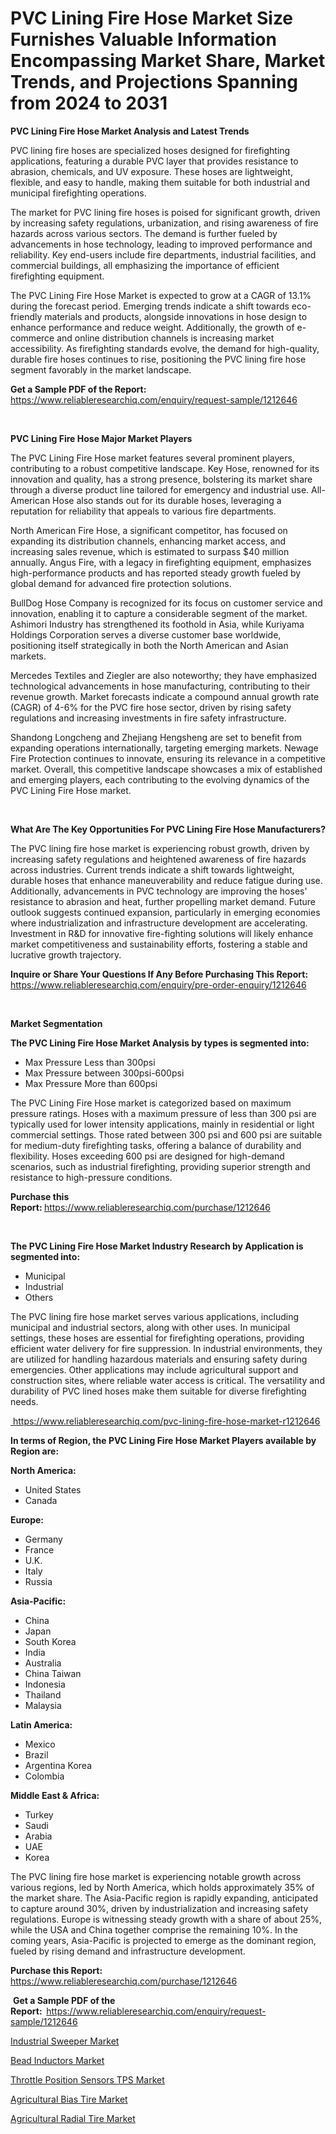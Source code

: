 <p><h1>PVC Lining Fire Hose Market Size Furnishes Valuable Information Encompassing Market Share, Market Trends, and Projections Spanning from 2024 to 2031</h1></p><p><strong>PVC Lining Fire Hose Market Analysis and Latest Trends</strong></p>
<p><p>PVC lining fire hoses are specialized hoses designed for firefighting applications, featuring a durable PVC layer that provides resistance to abrasion, chemicals, and UV exposure. These hoses are lightweight, flexible, and easy to handle, making them suitable for both industrial and municipal firefighting operations. </p><p>The market for PVC lining fire hoses is poised for significant growth, driven by increasing safety regulations, urbanization, and rising awareness of fire hazards across various sectors. The demand is further fueled by advancements in hose technology, leading to improved performance and reliability. Key end-users include fire departments, industrial facilities, and commercial buildings, all emphasizing the importance of efficient firefighting equipment.</p><p>The PVC Lining Fire Hose Market is expected to grow at a CAGR of 13.1% during the forecast period. Emerging trends indicate a shift towards eco-friendly materials and products, alongside innovations in hose design to enhance performance and reduce weight. Additionally, the growth of e-commerce and online distribution channels is increasing market accessibility. As firefighting standards evolve, the demand for high-quality, durable fire hoses continues to rise, positioning the PVC lining fire hose segment favorably in the market landscape.</p></p>
<p><strong>Get a Sample PDF of the Report:&nbsp;</strong> <a href="https://www.reliableresearchiq.com/enquiry/request-sample/1212646?utm_campaign=1087&utm_medium=2&utm_source=Github&utm_content=ia&utm_term=06102024&utm_id=pvc-lining-fire-hose">https://www.reliableresearchiq.com/enquiry/request-sample/1212646</a></p>
<p>&nbsp;</p>
<p><strong>PVC Lining Fire Hose Major Market Players</strong></p>
<p><p>The PVC Lining Fire Hose market features several prominent players, contributing to a robust competitive landscape. Key Hose, renowned for its innovation and quality, has a strong presence, bolstering its market share through a diverse product line tailored for emergency and industrial use. All-American Hose also stands out for its durable hoses, leveraging a reputation for reliability that appeals to various fire departments.</p><p>North American Fire Hose, a significant competitor, has focused on expanding its distribution channels, enhancing market access, and increasing sales revenue, which is estimated to surpass $40 million annually. Angus Fire, with a legacy in firefighting equipment, emphasizes high-performance products and has reported steady growth fueled by global demand for advanced fire protection solutions.</p><p>BullDog Hose Company is recognized for its focus on customer service and innovation, enabling it to capture a considerable segment of the market. Ashimori Industry has strengthened its foothold in Asia, while Kuriyama Holdings Corporation serves a diverse customer base worldwide, positioning itself strategically in both the North American and Asian markets.</p><p>Mercedes Textiles and Ziegler are also noteworthy; they have emphasized technological advancements in hose manufacturing, contributing to their revenue growth. Market forecasts indicate a compound annual growth rate (CAGR) of 4-6% for the PVC fire hose sector, driven by rising safety regulations and increasing investments in fire safety infrastructure.</p><p>Shandong Longcheng and Zhejiang Hengsheng are set to benefit from expanding operations internationally, targeting emerging markets. Newage Fire Protection continues to innovate, ensuring its relevance in a competitive market. Overall, this competitive landscape showcases a mix of established and emerging players, each contributing to the evolving dynamics of the PVC Lining Fire Hose market.</p></p>
<p>&nbsp;</p>
<p><strong>What Are The Key Opportunities For PVC Lining Fire Hose Manufacturers?</strong></p>
<p><p>The PVC lining fire hose market is experiencing robust growth, driven by increasing safety regulations and heightened awareness of fire hazards across industries. Current trends indicate a shift towards lightweight, durable hoses that enhance maneuverability and reduce fatigue during use. Additionally, advancements in PVC technology are improving the hoses' resistance to abrasion and heat, further propelling market demand. Future outlook suggests continued expansion, particularly in emerging economies where industrialization and infrastructure development are accelerating. Investment in R&D for innovative fire-fighting solutions will likely enhance market competitiveness and sustainability efforts, fostering a stable and lucrative growth trajectory.</p></p>
<p><strong>Inquire or Share Your Questions If Any Before Purchasing This Report:</strong> <a href="https://www.reliableresearchiq.com/enquiry/pre-order-enquiry/1212646?utm_campaign=1087&utm_medium=2&utm_source=Github&utm_content=ia&utm_term=06102024&utm_id=pvc-lining-fire-hose">https://www.reliableresearchiq.com/enquiry/pre-order-enquiry/1212646</a></p>
<p>&nbsp;</p>
<p><strong>Market Segmentation</strong></p>
<p><strong>The PVC Lining Fire Hose Market Analysis by types is segmented into:</strong></p>
<p><ul><li>Max Pressure Less than 300psi</li><li>Max Pressure between 300psi-600psi</li><li>Max Pressure More than 600psi</li></ul></p>
<p><p>The PVC Lining Fire Hose market is categorized based on maximum pressure ratings. Hoses with a maximum pressure of less than 300 psi are typically used for lower intensity applications, mainly in residential or light commercial settings. Those rated between 300 psi and 600 psi are suitable for medium-duty firefighting tasks, offering a balance of durability and flexibility. Hoses exceeding 600 psi are designed for high-demand scenarios, such as industrial firefighting, providing superior strength and resistance to high-pressure conditions.</p></p>
<p><strong>Purchase this Report:&nbsp;</strong><a href="https://www.reliableresearchiq.com/purchase/1212646?utm_campaign=1087&utm_medium=2&utm_source=Github&utm_content=ia&utm_term=06102024&utm_id=pvc-lining-fire-hose">https://www.reliableresearchiq.com/purchase/1212646</a></p>
<p>&nbsp;</p>
<p><strong>The PVC Lining Fire Hose Market Industry Research by Application is segmented into:</strong></p>
<p><ul><li>Municipal</li><li>Industrial</li><li>Others</li></ul></p>
<p><p>The PVC lining fire hose market serves various applications, including municipal and industrial sectors, along with other uses. In municipal settings, these hoses are essential for firefighting operations, providing efficient water delivery for fire suppression. In industrial environments, they are utilized for handling hazardous materials and ensuring safety during emergencies. Other applications may include agricultural support and construction sites, where reliable water access is critical. The versatility and durability of PVC lined hoses make them suitable for diverse firefighting needs.</p></p>
<p><a href="https://www.reliableresearchiq.com/pvc-lining-fire-hose-market-r1212646?utm_campaign=1087&utm_medium=2&utm_source=Github&utm_content=ia&utm_term=06102024&utm_id=pvc-lining-fire-hose">&nbsp;https://www.reliableresearchiq.com/pvc-lining-fire-hose-market-r1212646</a></p>
<p><strong>In terms of Region, the PVC Lining Fire Hose Market Players available by Region are:</strong></p>
<p>
    <p> <strong> North America: </strong>
        <ul>
            <li>United States</li>
            <li>Canada</li>
        </ul>
        </p> 
    <p> <strong> Europe: </strong>
        <ul>
            <li>Germany</li>
            <li>France</li>
            <li>U.K.</li>
            <li>Italy</li>
            <li>Russia</li>
        </ul>
        </p> 
    <p> <strong> Asia-Pacific: </strong>
        <ul>
            <li>China</li>
            <li>Japan</li>
            <li>South Korea</li>
            <li>India</li>
            <li>Australia</li>
            <li>China Taiwan</li>
            <li>Indonesia</li>
            <li>Thailand</li>
            <li>Malaysia</li>
        </ul>
        </p> 
    <p> <strong> Latin America: </strong>
        <ul>
            <li>Mexico</li>
            <li>Brazil</li>
            <li>Argentina Korea</li>
            <li>Colombia</li>
        </ul>
        </p> 
    <p> <strong> Middle East & Africa: </strong>
        <ul>
            <li>Turkey</li>
            <li>Saudi</li>
            <li>Arabia</li>
            <li>UAE</li>
            <li>Korea</li>
        </ul>
    </p>
    </p>
<p><p>The PVC lining fire hose market is experiencing notable growth across various regions, led by North America, which holds approximately 35% of the market share. The Asia-Pacific region is rapidly expanding, anticipated to capture around 30%, driven by industrialization and increasing safety regulations. Europe is witnessing steady growth with a share of about 25%, while the USA and China together comprise the remaining 10%. In the coming years, Asia-Pacific is projected to emerge as the dominant region, fueled by rising demand and infrastructure development.</p></p>
<p><strong>Purchase this Report: </strong><a href="https://www.reliableresearchiq.com/purchase/1212646?utm_campaign=1087&utm_medium=2&utm_source=Github&utm_content=ia&utm_term=06102024&utm_id=pvc-lining-fire-hose">https://www.reliableresearchiq.com/purchase/1212646</a></p>
<p>&nbsp;<strong>Get a Sample PDF of the Report:&nbsp;&nbsp;</strong><a href="https://www.reliableresearchiq.com/enquiry/request-sample/1212646?utm_campaign=1087&utm_medium=2&utm_source=Github&utm_content=ia&utm_term=06102024&utm_id=pvc-lining-fire-hose">https://www.reliableresearchiq.com/enquiry/request-sample/1212646</a></p>
<p><strong></strong></p>
<p><p><a href="https://www.linkedin.com/pulse/industrial-sweeper-market-trends-focusing-insight-forecast-my7pe?utm_campaign=1087&utm_medium=2&utm_source=Github&utm_content=ia&utm_term=06102024&utm_id=pvc-lining-fire-hose">Industrial Sweeper Market</a></p><p><a href="https://issuu.com/reportprime-2/docs/bead-inductors-market-size-2030.ppt_14733fda4bdb56?utm_campaign=1087&utm_medium=2&utm_source=Github&utm_content=ia&utm_term=06102024&utm_id=pvc-lining-fire-hose">Bead Inductors Market</a></p><p><a href="https://issuu.com/reportprime-2/docs/throttle-position-sensors-tps-marke_3a4d3d6b31e46b?utm_campaign=1087&utm_medium=2&utm_source=Github&utm_content=ia&utm_term=06102024&utm_id=pvc-lining-fire-hose">Throttle Position Sensors TPS Market</a></p><p><a href="https://github.com/WillieWoodard/Market-Research-Report-List-6/blob/main/agricultural-bias-tire-market.md?utm_campaign=1087&utm_medium=2&utm_source=Github&utm_content=ia&utm_term=06102024&utm_id=pvc-lining-fire-hose">Agricultural Bias Tire Market</a></p><p><a href="https://github.com/miisleuze/Market-Research-Report-List-1/blob/main/agricultural-radial-tire-market.md?utm_campaign=1087&utm_medium=2&utm_source=Github&utm_content=ia&utm_term=06102024&utm_id=pvc-lining-fire-hose">Agricultural Radial Tire Market</a></p></p>